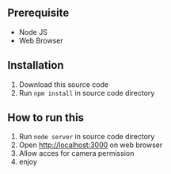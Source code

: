 ## Prerequisite
* Node JS
* Web Browser

## Installation
1. Download this source code
2. Run `npm install` in source code directory

## How to run this
1. Run `node server` in source code directory
2. Open [http://localhost:3000](http://localhost:3000) on web browser
3. Allow acces for camera permission
4. enjoy